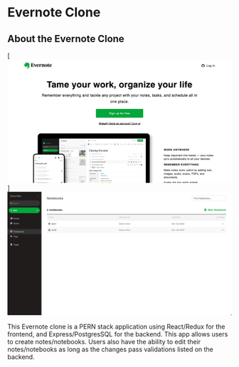# Evernote Clone

<!-- ABOUT THE PROJECT -->

## About the Evernote Clone

[![Evernote-Clone](/README-Resources/splashpage.png "Evernote Clone")]
![Evernote-Clone](/README-Resources/notebooks.png "Evernote Clone")

This Evernote clone is a PERN stack application using React/Redux for the frontend, and Express/PostgresSQL for the backend. This app allows users to create notes/notebooks. Users also have the ability to edit their notes/notebooks as long as the changes pass validations listed on the backend.
